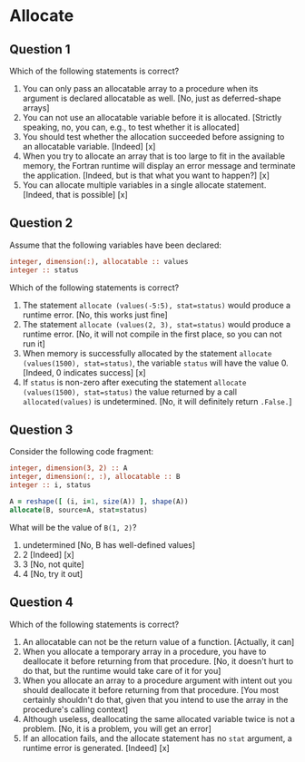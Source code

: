 # Allocate

## Question 1

Which of the following statements is correct?

1. You can only pass an allocatable array to a procedure when its argument is declared allocatable as well. [No, just as deferred-shape arrays]
1. You can not use an allocatable variable before it is allocated. [Strictly speaking, no, you can, e.g., to test whether it is allocated]
1. You should test whether the allocation succeeded before assigning to an allocatable variable. [Indeed] [x]
1. When you try to allocate an array that is too large to fit in the available memory, the Fortran runtime will display an error message and terminate the application. [Indeed, but is that what you want to happen?] [x]
1. You can allocate multiple variables in a single allocate statement. [Indeed, that is possible] [x]


## Question 2

Assume that the following variables have been declared:

~~~~fortran
integer, dimension(:), allocatable :: values
integer :: status
~~~~

Which of the following statements is correct?

1. The statement `allocate (values(-5:5), stat=status)` would produce a runtime error. [No, this works just fine]
1. The statement `allocate (values(2, 3), stat=status)` would produce a runtime error. [No, it will not compile in the first place, so you can not run it]
1. When memory is successfully allocated by the statement `allocate (values(1500), stat=status)`, the variable `status` will have the value 0. [Indeed, 0 indicates success] [x]
1. If `status` is non-zero after executing the statement `allocate (values(1500), stat=status)` the value returned by a call `allocated(values)` is undetermined. [No, it will definitely return `.False.`]


## Question 3

Consider the following code fragment:

~~~~fortran
integer, dimension(3, 2) :: A
integer, dimension(:, :), allocatable :: B
integer :: i, status

A = reshape([ (i, i=1, size(A)) ], shape(A))
allocate(B, source=A, stat=status)
~~~~

What will be the value of `B(1, 2)`?
1. undetermined [No, B has well-defined values]
1. 2 [Indeed] [x]
1. 3 [No, not quite]
1. 4 [No, try it out]


## Question 4

Which of the following statements is correct?
1. An allocatable can not be the return value of a function. [Actually, it can]
1. When you allocate a temporary array in a procedure, you have to deallocate it before returning from that procedure. [No, it doesn't hurt to do that, but the runtime  would take care of it for you]
1. When you allocate an array to a procedure argument with intent out you should deallocate it before returning from that procedure. [You most certainly shouldn't do that, given that you intend to use the array in the procedure's calling context]
1. Although useless, deallocating the same allocated variable twice is not a problem. [No, it is a problem, you will get an error]
1. If an allocation fails, and the allocate statement has no `stat` argument, a runtime error is generated. [Indeed] [x]

